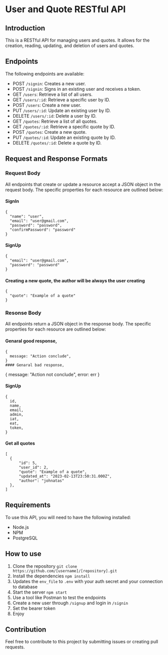 # User and Quote RESTful API
##  Introduction
This is a RESTful API for managing users and quotes. It allows for the creation, reading, updating, and deletion of users and quotes.

## Endpoints
The following endpoints are available:

* POST `/signin`: Creates a new user.
* POST `/signin`: Signs in an existing user and receives a token.
* GET `/users`: Retrieve a list of all users.
* GET `/users/:id`: Retrieve a specific user by ID.
* POST `/users`: Create a new user.
* PUT `/users/:id`: Update an existing user by ID.
* DELETE `/users/:id`: Delete a user by ID.
* GET `/quotes`: Retrieve a list of all quotes.
* GET `/quotes/:id`: Retrieve a specific quote by ID.
* POST `/quotes`: Create a new quote.
* PUT `/quotes/:id`: Update an existing quote by ID.
* DELETE `/quotes/:id`: Delete a quote by ID.

## Request and Response Formats
### Request Body
All endpoints that create or update a resource accept a JSON object in the request body. The specific properties for each resource are outlined below:
#### SignIn
```
{
  "name": "user",
  "email": "user@gmail.com",
  "password": "password",
  "confirmPassword": "password"
}
```
#### SignUp
```
{
  "email": "user@gmail.com",
  "password": "password"
}
```
#### Creating a new quote, the author will be always the user creating
```
{
  "quote": "Example of a quote"
}
```
### Resonse Body

All endpoints return a JSON object in the response body. The specific properties for each resource are outlined below:
#### Genaral good response,
```
{
  message: "Action conclude",
}
#### Genaral bad response,
```
{
  message: "Action not conclude",
  error: err
}
#### SignUp
```
{
  id,
  name,
  email,
  admin,
  iat,
  eat,
  token,
}
```
#### Get all quotes
```
[
  {
      "id": 5,
      "user_id": 2,
      "quote": "Example of a quote",
      "updated_at": "2023-02-13T23:50:31.000Z",
      "author": "johnatas"
  },
]
```

## Requirements
To use this API, you will need to have the following installed:
* Node.js
* NPM
* PostgreSQL
## How to use
1. Clone the repository
``git clone https://github.com/[username]/[repository].git``
2. Install the dependencies
``npm install``
3. Updates the ``env_file`` to ``.env`` with your auth secret and your connection to database
4. Start the server
``npm start``
5. Use a tool like Postman to test the endpoints
6. Create a new user through ``/signup`` and login in ``/signin``
7. Set the bearer token
8. Enjoy

## Contribution
Feel free to contribute to this project by submitting issues or creating pull requests.

